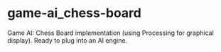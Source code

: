 # game-ai_chess-board
Game AI: Chess Board implementation (using Processing for graphical display). Ready to plug into an AI engine.
